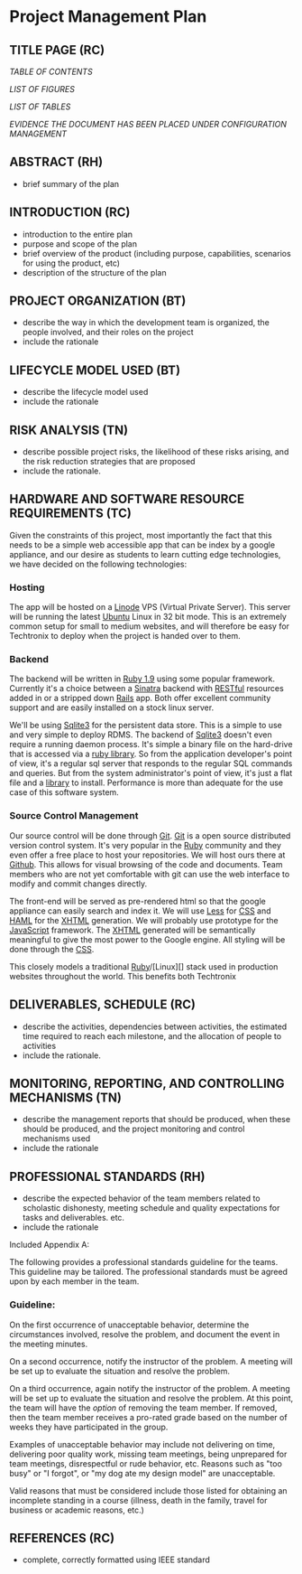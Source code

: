 # Project Management Plan
 
## TITLE PAGE (RC)

*TABLE OF CONTENTS*

*LIST OF FIGURES*

*LIST OF TABLES*

*EVIDENCE THE DOCUMENT HAS BEEN PLACED UNDER CONFIGURATION MANAGEMENT*

## ABSTRACT (RH)

 - brief summary of the plan

## INTRODUCTION (RC)

 - introduction to the entire plan
 - purpose and scope of the plan
 - brief overview of the product (including purpose, capabilities, scenarios for using the
product, etc)
 - description of the structure of the plan
 
## PROJECT ORGANIZATION (BT)

 - describe the way in which the development team is organized, the people involved, and
their roles on the project
 - include the rationale

## LIFECYCLE MODEL USED (BT)

 - describe the lifecycle model used
 - include the rationale

## RISK ANALYSIS (TN)

 - describe possible project risks, the likelihood of these risks arising, and the risk reduction
strategies that are proposed
 - include the rationale.

## HARDWARE AND SOFTWARE RESOURCE REQUIREMENTS (TC)

Given the constraints of this project, most importantly the fact that this needs to be a simple web accessible app that can be index by a google appliance, and our desire as students to learn cutting edge technologies, we have decided on the following technologies:

### Hosting

The app will be hosted on a [Linode][] VPS (Virtual Private Server).  This server will be running the latest [Ubuntu][] Linux in 32 bit mode.  This is an extremely common setup for small to medium websites, and will therefore be easy for Techtronix to deploy when the project is handed over to them.

### Backend

The backend will be written in [Ruby 1.9][Ruby] using some popular framework.  Currently it's a choice between a [Sinatra][] backend with [RESTful][] resources added in or a stripped down [Rails][] app.  Both offer excellent community support and are easily installed on a stock linux server.

We'll be using [Sqlite3][] for the persistent data store.  This is a simple to use and very simple to deploy RDMS.  The backend of [Sqlite3][] doesn't even require a running daemon process.  It's simple a binary file on the hard-drive that is accessed via a [ruby library][sqlite3-ruby].  So from the application developer's point of view, it's a regular sql server that responds to the regular SQL commands and queries.  But from the system administrator's point of view, it's just a flat file and a [library][sqlite3-ruby] to install.  Performance is more than adequate for the use case of this software system.

### Source Control Management

Our source control will be done through [Git][].  [Git][] is a open source distributed version control system.  It's very popular in the [Ruby][] community and they even offer a free place to host your repositories.  We will host ours there at [Github][].  This allows for visual browsing of the code and documents.  Team members who are not yet comfortable with git can use the web interface to modify and commit changes directly.

The front-end will be served as pre-rendered html so that the google appliance can easily search and index it.  We will use [Less][] for [CSS][] and [HAML][] for the [XHTML][] generation.  We will probably use prototype for the [JavaScript][] framework.  The [XHTML][] generated will be semantically meaningful to give the most power to the Google engine.  All styling will be done through the [CSS][].

This closely models a traditional [Ruby][]/[Linux][] stack used in production websites throughout the world.  This benefits both Techtronix

[JavaScript]: http://en.wikipedia.org/wiki/JavaScript
[Linode]: http://www.linode.com/
[Ubuntu]: http://www.ubuntu.com/
[sqlite3-ruby]: http://sqlite-ruby.rubyforge.org/sqlite3/faq.html
[RESTful]: http://en.wikipedia.org/wiki/Representational_State_Transfer
[Sinatra]: http://www.sinatrarb.com/
[Rails]: http://rubyonrails.org/
[Sqlite3]: http://www.sqlite.org/
[XHTML]: http://www.w3schools.com/Xhtml/
[CSS]: http://www.w3.org/Style/CSS/
[Ruby]: http://www.ruby-lang.org/en/
[Git]: http://git-scm.com/
[Less]: http://lesscss.org/
[HAML]: http://haml-lang.com/
[Github]: http://github.com/creationix/numbercatcher/

## DELIVERABLES, SCHEDULE (RC)

 - describe the activities, dependencies between activities, the estimated time required to
reach each milestone, and the allocation of people to activities
 - include the rationale.

## MONITORING, REPORTING, AND CONTROLLING MECHANISMS (TN)

 - describe the management reports that should be produced, when these should be produced,
and the project monitoring and control mechanisms used
 - include the rationale

## PROFESSIONAL STANDARDS (RH)

 - describe the expected behavior of the team members related to scholastic dishonesty,
meeting schedule and quality expectations for tasks and deliverables. etc.
 - include the rationale

Included Appendix A:

The following provides a professional standards guideline for the teams. This guideline may be tailored. The professional standards must be agreed upon by each member in the team.

### Guideline:

On the first occurrence of unacceptable behavior, determine the circumstances involved, resolve the problem, and document the event in the meeting minutes.

On a second occurrence, notify the instructor of the problem. A meeting will be set up to evaluate the situation and resolve the problem.

On a third occurrence, again notify the instructor of the problem. A meeting will be set up to evaluate the situation and resolve the problem. At this point, the team will have the *option* of removing the team member. If removed, then the team member receives a pro-rated grade based on the number of weeks they have participated in the group.

Examples of unacceptable behavior may include not delivering on time, delivering poor quality work, missing team meetings, being unprepared for team meetings, disrespectful or rude behavior, etc. Reasons such as "too busy" or "I forgot", or "my dog ate my design model" are unacceptable.

Valid reasons that must be considered include those listed for obtaining an incomplete standing in a course (illness, death in the family, travel for business or academic reasons, etc.)

## REFERENCES (RC)

 - complete, correctly formatted using IEEE standard

